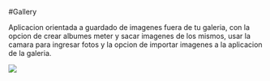 #Gallery

Aplicacion orientada a guardado de imagenes fuera de tu galeria, con la opcion de crear albumes meter y sacar imagenes de los mismos, usar la camara para ingresar fotos y
la opcion de importar imagenes a la aplicacion de la galeria.

![](https://i.imgur.com/lG4nm6b.png)
